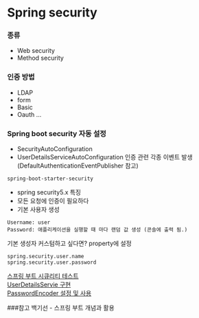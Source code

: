 # Spring security
### 종류
- Web security
- Method security

### 인증 방법
- LDAP
- form 
- Basic
- Oauth
...  

### Spring boot security 자동 설정
- SecurityAutoConfiguration
- UserDetailsServiceAutoConfiguration
인증 관련 각종 이벤트 발생 (DefaultAuthenticationEventPublisher 참고)

`spring-boot-starter-security`
- spring security5.x 특징
- 모든 요청에 인증이 필요하다
- 기본 사용자 생성
```
Username: user
Password: 애플리케이션을 실행할 때 마다 랜덤 값 생성 (콘솔에 출력 됨.)
```
기본 생성자 커스텀하고 싶다면? property에 설정
```
spring.security.user.name
spring.security.user.password
```

[스프링 부트 시큐리티 테스트](https://docs.spring.io/spring-security/site/docs/current/reference/html/test-method.html)   
[UserDetailsServie 구현](https://docs.spring.io/spring-security/site/docs/current/reference/htmlsingle/#jc-authentication-userdetailsservice)   
[PasswordEncoder 설정 및 사용](https://docs.spring.io/spring-security/site/docs/current/reference/htmlsingle/#core-services-password-encoding)

###참고 
백기선 - 스프링 부트 개념과 활용
